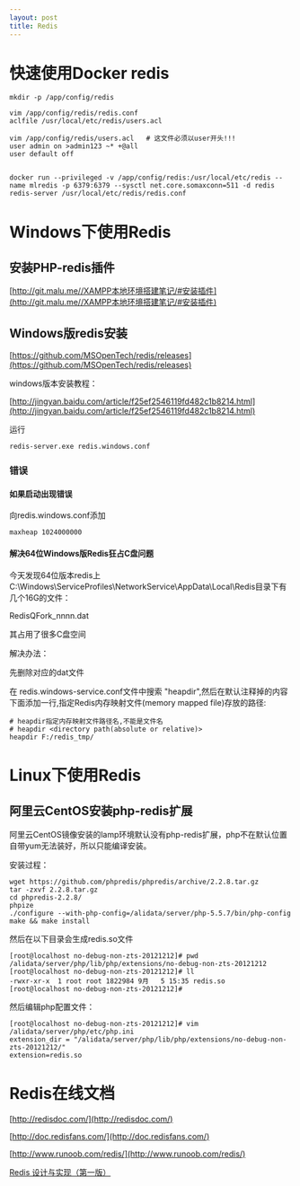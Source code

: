 ```yaml
---
layout: post
title: Redis
---
```


# 快速使用Docker redis

    mkdir -p /app/config/redis

    vim /app/config/redis/redis.conf
    aclfile /usr/local/etc/redis/users.acl

    vim /app/config/redis/users.acl   # 这文件必须以user开头!!!
    user admin on >admin123 ~* +@all
    user default off


    docker run --privileged -v /app/config/redis:/usr/local/etc/redis --name mlredis -p 6379:6379 --sysctl net.core.somaxconn=511 -d redis redis-server /usr/local/etc/redis/redis.conf



# Windows下使用Redis

## 安装PHP-redis插件

[http://git.malu.me//XAMPP本地环境搭建笔记/#安装插件](http://git.malu.me//XAMPP本地环境搭建笔记/#安装插件)


## Windows版redis安装 ##
[https://github.com/MSOpenTech/redis/releases](https://github.com/MSOpenTech/redis/releases)

windows版本安装教程：

[http://jingyan.baidu.com/article/f25ef2546119fd482c1b8214.html](http://jingyan.baidu.com/article/f25ef2546119fd482c1b8214.html)

运行

    redis-server.exe redis.windows.conf

### 错误

#### 如果启动出现错误

向redis.windows.conf添加

    maxheap 1024000000

#### 解决64位Windows版Redis狂占C盘问题

今天发现64位版本redis上 C:\Windows\ServiceProfiles\NetworkService\AppData\Local\Redis目录下有几个16G的文件：

RedisQFork_nnnn.dat

其占用了很多C盘空间

解决办法：

先删除对应的dat文件

在 redis.windows-service.conf文件中搜索 "heapdir",然后在默认注释掉的内容下面添加一行,指定Redis内存映射文件(memory mapped file)存放的路径: 

	# heapdir指定内存映射文件路径名,不能是文件名
	# heapdir <directory path(absolute or relative)>
	heapdir F:/redis_tmp/

# Linux下使用Redis

## 阿里云CentOS安装php-redis扩展

阿里云CentOS镜像安装的lamp环境默认没有php-redis扩展，php不在默认位置自带yum无法装好，所以只能编译安装。

安装过程：

	wget https://github.com/phpredis/phpredis/archive/2.2.8.tar.gz
	tar -zxvf 2.2.8.tar.gz 
	cd phpredis-2.2.8/
	phpize 
	./configure --with-php-config=/alidata/server/php-5.5.7/bin/php-config
	make && make install

然后在以下目录会生成redis.so文件

	[root@localhost no-debug-non-zts-20121212]# pwd
	/alidata/server/php/lib/php/extensions/no-debug-non-zts-20121212
	[root@localhost no-debug-non-zts-20121212]# ll
	-rwxr-xr-x  1 root root 1822984 9月   5 15:35 redis.so
	[root@localhost no-debug-non-zts-20121212]# 

然后编辑php配置文件：

	[root@localhost no-debug-non-zts-20121212]# vim /alidata/server/php/etc/php.ini
	extension_dir = "/alidata/server/php/lib/php/extensions/no-debug-non-zts-20121212/"
	extension=redis.so

# Redis在线文档

[http://redisdoc.com/](http://redisdoc.com/)

[http://doc.redisfans.com/](http://doc.redisfans.com/)

[http://www.runoob.com/redis/](http://www.runoob.com/redis/)

[Redis 设计与实现（第一版）](http://redisbook.readthedocs.org/en/latest/index.html)
